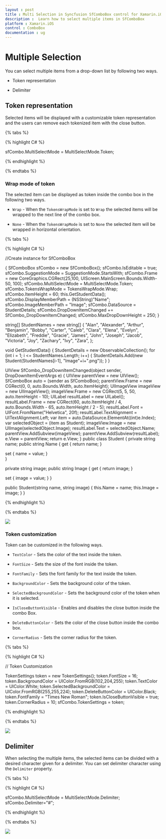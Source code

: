 ```yaml
---
layout : post
title : Multi Selection in Syncfusion SfComboBox control for Xamarin.iOS
description :  Learn how to select multiple items in SfComboBox
platform : Xamarin.iOS 
control : ComboBox
documentation : ug
---
```


# Multiple Selection

You can select multiple items from a drop-down list by following two ways. 
 
* Token representation

* Delimiter

## Token representation

Selected items will be displayed with a customizable token representation and the users can remove each tokenized item with the close button. 

{% tabs %}

{% highlight C# %}

sfCombo.MultiSelectMode = MultiSelectMode.Token; 

{% endhighlight %}

{% endtabs %}

### Wrap mode of token

The selected item can be displayed as token inside the combo box in the following two ways.

* `Wrap` - When the `TokensWrapMode` is set to `Wrap` the selected items will be wrapped to the next line of the combo box.

* `None` - When the `TokensWrapMode` is set to `None` the selected item will be wrapped in horizontal orientation.

{% tabs %}

{% highlight C# %}

//Create instance for SfComboBox

{ 
SfComboBox sfCombo = new SfComboBox(); 
sfCombo.IsEditable = true; 
sfCombo.SuggestionMode = SuggestionMode.StartsWith; 
sfCombo.Frame = new CoreGraphics.CGRect(25,100, UIScreen.MainScreen.Bounds.Width-50, 100); 
sfCombo.MultiSelectMode = MultiSelectMode.Token; 
sfCombo.TokensWrapMode = TokensWrapMode.Wrap; 
sfCombo.ItemHeight = 60; 
this.GetStudentData(); 
sfCombo.DisplayMemberPath = (NSString)"Name"; 
sfCombo.ImageMemberPath = "Image"; 
sfCombo.DataSource = StudentDetails; 
sfCombo.DropDownItemChanged += SfCombo_DropDownItemChanged; 
sfCombo.MaxDropDownHeight = 250; 
} 

string[] StudentNames = new string[] 
{ 
    "Alan", 
    "Alexander", 
    "Arthur", 
    "Benjamin", 
    "Bobby", 
    "Carter", 
    "Caleb", 
    "Clara", 
    "Elena", 
    "Evelyn", 
    "Elizabeth", 
    "Freddie", 
    "Gracie", 
    "James", 
    "John", 
    "Joseph", 
    "Jacob", 
    "Victoria", 
    "Joy", 
    "Zachary", 
    "Ivy", 
    "Zara", 
}; 

void GetStudentData() 
{ 
    StudentDetails = new ObservableCollection<Student>(); 
    for (int i = 1; i <= StudentNames.Length; i++) 
    { 
        StudentDetails.Add(new Student(StudentNames[i-1], "Image"+i+".png")); 
    } 
} 

UIView SfCombo_DropDownItemChanged(object sender, DropDownItemEventArgs e) 
{ 
    UIView parentView = new UIView(); 
    SfComboBox auto = (sender as SfComboBox); 
    parentView.Frame = new CGRect(0, 0, auto.Bounds.Width, auto.ItemHeight); 
    UIImageView imageView = new UIImageView(); 
    imageView.Frame = new CGRect(5, 5, 50, auto.ItemHeight - 10); 
    UILabel resultLabel = new UILabel(); 
    resultLabel.Frame = new CGRect(60, auto.ItemHeight / 4, auto.Bounds.Width - 65, auto.ItemHeight / 2 - 5); 
    resultLabel.Font = UIFont.FromName("Helvetica", 20f); 
    resultLabel.TextAlignment = UITextAlignment.Left; 
    var item = auto.DataSource.ElementAt((int)e.Index); 
    var selectedObject = (item as Student); 
    imageView.Image = new UIImage(selectedObject.Image); 
    resultLabel.Text = selectedObject.Name; 
    parentView.AddSubview(imageView); 
    parentView.AddSubview(resultLabel); 
    e.View = parentView; 
    return e.View; 
} 
public class Student 
{ 
private string name; 
public string Name 
{ 
get 
{ 
    return name; 
} 

set 
{ 
    name = value; 
}          
} 

private string image; 
public string Image 
{ 
get 
{ 
    return image; 
} 

set 
{ 
    image = value; 
} 
} 

public Student(string name, string image) 
{ 
    this.Name = name; 
    this.Image = image; 
} 
} 

{% endhighlight %}

{% endtabs %}

![](images/TokenRepresentationWrap.png)

### Token customization

Token can be customized in the following ways.

* `TextColor` - Sets the color of the text inside the token.

* `FontSize` - Sets the size of the font inside the token.

* `FontFamily` - Sets the font family for the text inside the token.

* `BackgroundColor` - Sets the background color of the token.

* `SelectedBackgroundColor` - Sets the background color of the token when it is selected.

* `IsCloseButtonVisible` - Enables and disables the close button inside the combo Box.

* `DeleteButtonColor` - Sets the color of the close button inside the combo box.

* `CornerRadius` - Sets the corner radius for the token.

{% tabs %}

{% highlight C# %}

// Token Customization

TokenSettings token = new TokenSettings(); 
token.FontSize = 16; 
token.BackgroundColor = UIColor.FromRGB(102,204,255); 
token.TextColor = UIColor.White; 
token.SelectedBackgroundColor = UIColor.FromRGB(255,255,224); 
token.DeleteButtonColor = UIColor.Black; 
token.FontFamily = "Times New Roman"; 
token.IsCloseButtonVisible = true; 
token.CornerRadius = 10; 
sfCombo.TokenSettings = token;

{% endhighlight %}

{% endtabs %}


![](images/Token_iOS.png)

## Delimiter

When selecting the multiple items, the selected items can be divided with a desired character given for a delimiter. You can set delimiter character using the `Delimiter` property.

{% tabs %}

{% highlight C# %}

sfCombo.MultiSelectMode = MultiSelectMode.Delimiter; 
sfCombo.Delimiter="#";

{% endhighlight %}

{% endtabs %}

![](images/Delimiter.png)

